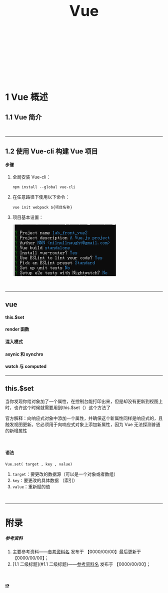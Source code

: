 <div STYLE="page-break-after: always;">
	<br>
    <br>
    <br>
    <br>
    <br>
    <br>
    <br>
    <br>
    <br>
    <br>
	<center><h3><font size="20px">
        Vue
    </font></h3></center>
	<br>
    <br>
    <br>
    <br>
    <br>
    <br>
    <br>
    <br>
    <br>
    <br>
</div>

# 1	Vue 概述

## 1.1	Vue 简介

<br>

----

<div STYLE="page-break-after: always;"></div>

## 1.2	使用 Vue-cli 构建 Vue 项目

#### 步骤

1. 全局安装 Vue-cli：

   ```npm
   npm install --global vue-cli 
   ```

2. 在任意路径下使用以下命令：

   ```
   vue init webpack ${项目名称}
   ```

3. 项目基本设置：

   ![](./assets/Vue/9.2/1.png)

<br>

---

<div STYLE="page-break-after: always;"></div>

## vue

#### this.$set

#### render 函数

#### 混入模式

#### asynic 和 synchro

#### watch 与 computed

---

<div STYLE="page-break-after: always;"></div>

## this.$set

当你发现你给对象加了一个属性，在控制台能打印出来，但是却没有更新到视图上时，也许这个时候就需要用到this.$set（）这个方法了

官方解释：向响应式对象中添加一个属性，并确保这个新属性同样是响应式的，且触发视图更新。它必须用于向响应式对象上添加新属性，因为 Vue 无法探测普通的新增属性

<br>

#### 语法

```vue
Vue.set( target , key , value)
```

1. `target`：要更改的数据源（可以是一个对象或者数组）
2. `key`：要更改的具体数据 （索引）
3. `value`：重新赋的值

<br>

---

<div STYLE="page-break-after: always;"></div>

# 附录

##### 参考资料

1. 主要参考资料——[参考资料名](地址) 发布于 【0000/00/00】最后更新于【0000/00/00】；
1. [1.1	二级标题](#1.1	二级标题)——[参考资料名](地址) 发布于 【0000/00/00】；

<br>

#### ❗❓

